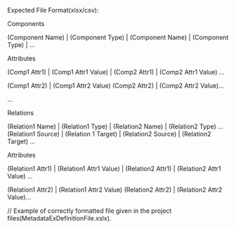 Expected File Format(xlsx/csv):

Components

(Component Name) | (Component Type) | (Component Name) | (Component Type) | ...

Attributes

(Comp1 Attr1) | (Comp1 Attr1 Value) | (Comp2 Attr1) | (Comp2 Attr1 Value) ...

(Comp1 Attr2) | (Comp1 Attr2 Value) (Comp2 Attr2) | (Comp2 Attr2 Value)...

...

Relations

(Relation1 Name) | (Relation1 Type) | (Relation2 Name) | (Relation2 Type) ...
(Relation1 Source) | (Relation 1 Target) | (Relation2 Source) | (Relation2 Target) ...

Attributes

(Relation1 Attr1) | (Relation1 Attr1 Value) | (Relation2 Attr1) | (Relation2 Attr1 Value) ...

(Relation1 Attr2) | (Relation1 Attr2 Value) (Relation2 Attr2) | (Relation2 Attr2 Value)...

//
Example of correctly formatted file given in the project files(MetadataExDefinitionFile.xslx).
